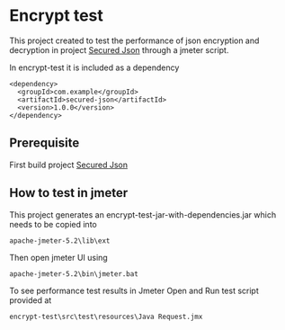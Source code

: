 # Encrypt test

This project created to test the performance of json encryption and decryption in project [Secured Json](https://github.com/ShubhSingh/secured-json) through a jmeter script.

In encrypt-test it is included as a dependency

```
<dependency>
  <groupId>com.example</groupId>
  <artifactId>secured-json</artifactId>
  <version>1.0.0</version>
</dependency>
```

## Prerequisite

First build project [Secured Json](https://github.com/ShubhSingh/secured-json)

## How to test in jmeter

This project generates an encrypt-test-jar-with-dependencies.jar which needs to be copied into 
```
apache-jmeter-5.2\lib\ext
```

Then open jmeter UI using
```
apache-jmeter-5.2\bin\jmeter.bat
```
To see performance test results in Jmeter Open and Run test script provided at
```
encrypt-test\src\test\resources\Java Request.jmx
```
